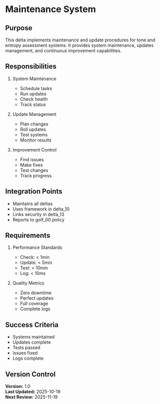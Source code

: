 # Maintenance System

## Purpose

This delta implements maintenance and update procedures for tone and entropy assessment systems. It provides system maintenance, updates management, and continuous improvement capabilities.

## Responsibilities

1. System Maintenance
   - Schedule tasks
   - Run updates
   - Check health
   - Track status

2. Update Management
   - Plan changes
   - Roll updates
   - Test systems
   - Monitor results

3. Improvement Control
   - Find issues
   - Make fixes
   - Test changes
   - Track progress

## Integration Points

- Maintains all deltas
- Uses framework in delta_10
- Links security in delta_13
- Reports to golf_00 policy

## Requirements

1. Performance Standards
   - Check: < 1min
   - Update: < 5min
   - Test: < 10min
   - Log: < 10ms

2. Quality Metrics
   - Zero downtime
   - Perfect updates
   - Full coverage
   - Complete logs

## Success Criteria

- Systems maintained
- Updates complete
- Tests passed
- Issues fixed
- Logs complete

## Version Control

**Version:** 1.0  
**Last Updated:** 2025-10-19  
**Next Review:** 2025-11-19